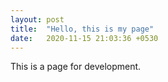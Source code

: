 ```yaml
---
layout: post
title:  "Hello, this is my page"
date:   2020-11-15 21:03:36 +0530
---
```

This is a page for development.


